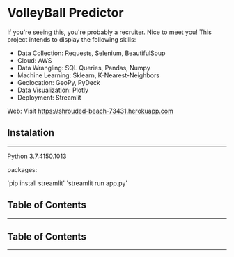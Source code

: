 # VolleyBall Predictor

If you're seeing this, you're probably a recruiter. Nice to meet you!
This project intends to display the following skills:

* Data Collection: Requests, Selenium, BeautifulSoup
* Cloud: AWS
* Data Wrangling: SQL Queries, Pandas, Numpy
* Machine Learning: Sklearn, K-Nearest-Neighbors
* Geolocation: GeoPy, PyDeck
* Data Visualization: Plotly
* Deployment: Streamlit

Web: Visit https://shrouded-beach-73431.herokuapp.com

## Instalation
---
Python 3.7.4150.1013

packages:


'pip install streamlit'
'streamlit run app.py'

## Table of Contents
---
## Table of Contents
---
